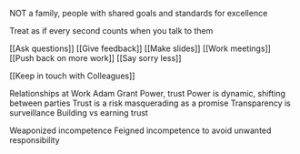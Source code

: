 NOT a family, people with shared goals and standards for excellence

Treat as if every second counts when you talk to them

[[Ask questions]]
[[Give feedback]]
[[Make slides]]
[[Work meetings]]
[[Push back on more work]]
[[Say sorry less]]

[[Keep in touch with Colleagues]]

Relationships at Work Adam Grant
Power, trust
Power is dynamic, shifting between parties
Trust is a risk masquerading as a promise
Transparency is surveillance
Building vs earning trust

Weaponized incompetence
Feigned incompetence to avoid unwanted responsibility